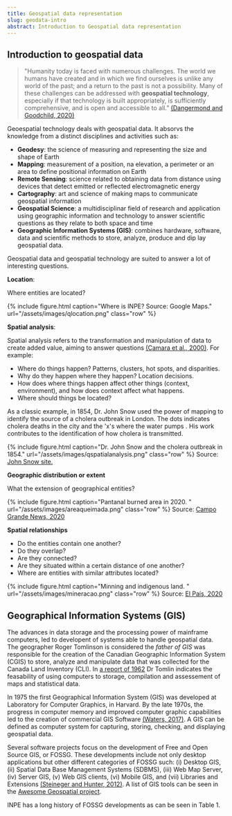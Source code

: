 ```yaml
---
title: Geospatial data representation
slug: geodata-intro
abstract: Introduction to Geospatial data representation
---
```


## Introduction to geospatial data

>"Humanity today is faced with numerous challenges. The world we humans have created and in which we find ourselves is unlike any world of the past; and a return to the past is not a possibility. Many of these challenges can be addressed with **geospatial technology**, especially if that technology is built appropriately, is sufficiently comprehensive, and is open and accessible to all.”​  [(Dangermond and Goodchild, 2020)](references.html#Dangermond-2020)

Geoespatial technology deals with geospatial data. It absorvs the knowledge from a distinct disciplines and activities such as:

- **Geodesy**: the science of measuring and representing the size and shape of Earth
- **Mapping**: measurement of a position, na elevation, a perimeter or an area to define positional information  on Earth
- **Remote Sensing**: science related to obtaining data from distance using devices that detect emitted or reflected electromagnetic energy
- **Cartography**: art and science of making maps to communicate geospatial information
- **Geospatial Science**: a multidisciplinar field of research and application using geographic information and technology to answer scientific questions as they relate to both space and time
- **Geographic Information Systems (GIS)**: combines hardware, software, data and scientific methods to store, analyze, produce and dip lay geospatial data.

Geospatial data and geospatial technology are suited to answer a lot of interesting questions. 

**Location**:

Where entities are located?

{% include figure.html
    caption="Where is INPE? Source: Google Maps."
    url="/assets/images/qlocation.png"
    class="row"
%}

**Spatial analysis**:

Spatial analysis refers to the transformation and manipulation of data to create added value, aiming to answer questions [(Camara et al., 2000)](references.html#Camara-2000). 
For example:
- Where do things happen? Patterns, clusters, hot spots, and disparities.
- Why do they happen where they happen? Location decisions.
- How does where things happen affect other things (context, environment), and how does context affect what happens. 
- Where should things be located?

As a classic example, in 1854, Dr. John Snow used the power of mapping to identify the source of a cholera outbreak in London.  The dots indicates cholera deaths in the city and the 'x's  where the water pumps . His work contributes to the identification of how cholera is transmitted. 

{% include figure.html
    caption="Dr. John Snow  and the cholera outbreak in 1854."
    url="/assets/images/qspatialanalysis.png"
    class="row"
%} Source: [John Snow site.](https://www.ph.ucla.edu/epi/snow.html)

**Geographic distribution or extent**

What the extension of geographical entities? 

{% include figure.html
    caption="Pantanal burned area in 2020. "
    url="/assets/images/areaqueimada.png"
    class="row"
%}  Source: [Campo Grande News, 2020](https://www.campograndenews.com.br/meio-ambiente/area-queimada-do-pantanal-em-agosto-equivale-a-30-vezes-o-tamanho-da-capital
)

**Spatial relationships**

- Do the entities contain one another?
- Do they overlap?
- Are they connected?
- Are they situated within a certain distance of one another?
- Where are entities with similar attributes located?

{% include figure.html
    caption="Minning and indigenous land. "
    url="/assets/images/mineracao.png"
    class="row"
%}  Source: [El País, 2020](https://brasil.elpais.com/brasil/2020-03-02/a-mineracao-em-terra-indigena-com-nome-sobrenome-e-cnpj.html)

## Geographical Information Systems (GIS)

The advances in data storage and the processing power of mainframe computers, led to developent of systems able to handle geospatial data. The  geographer Roger Tomlinson is considered the *father of GIS* was responsible for the creation of the Canadian Geographic Information System (CGIS)  to store, analyze and manipulate data that was collected for the Canada Land Inventory (CLI). In [a report of 1962](https://gisandscience.files.wordpress.com/2012/08/4-computermapping.pdf) Dr Tomlin indicates the feasability of using computers to storage, compilation and assessement of maps and statistical data. 

In 1975 the first Geographical Information System (GIS) was developed at Laboratory for Computer Graphics, in Harvard. By the late 1970s, the progress in computer memory and improved computer graphic capabilities led to the creation of commercial GIS Software [(Waters, 2017)](references.html#Waters-2017). A GIS can be defined as  computer system for capturing, storing, checking, and displaying geospatial data. 

Several software projects focus on the development of Free and Open Source GIS, or FOSSG. These developments include not only desktop applications but other different categories of FOSSG such: (i) Desktop GIS, (ii) Spatial Data Base Management Systems (SDBMS), (iii) Web Map Server, (iv) Server GIS, (v) Web GIS clients, (vi) Mobile GIS, and (vii) Libraries and Extensions [(Steineger and Hunter, 2012)](references.html#Steineger-2012). A list of  GIS tools can be seen in the [Awesome Geospatial project](https://github.com/sacridini/Awesome-Geospatial).

INPE has a long history of FOSSG developments as can be seen in Table 1.





